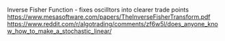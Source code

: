 Inverse Fisher Function - fixes oscilltors into clearer trade points
https://www.mesasoftware.com/papers/TheInverseFisherTransform.pdf
https://www.reddit.com/r/algotrading/comments/zf6w5l/does_anyone_know_how_to_make_a_stochastic_linear/
